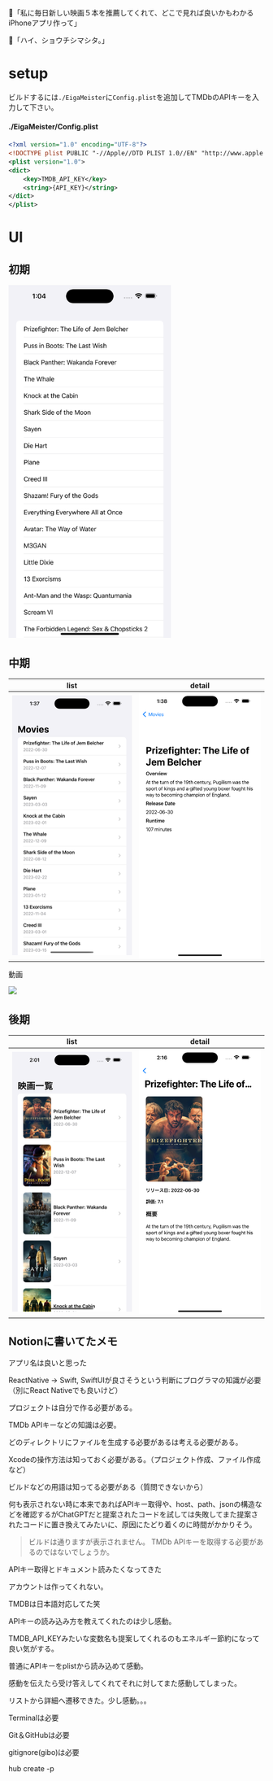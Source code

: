 🙂「私に毎日新しい映画５本を推薦してくれて、どこで見れば良いかもわかるiPhoneアプリ作って」

🤖「ハイ、ショウチシマシタ。」

# setup

ビルドするには`./EigaMeister`に`Config.plist`を追加してTMDbのAPIキーを入力して下さい。

#### ./EigaMeister/Config.plist
```xml
<?xml version="1.0" encoding="UTF-8"?>
<!DOCTYPE plist PUBLIC "-//Apple//DTD PLIST 1.0//EN" "http://www.apple.com/DTDs/PropertyList-1.0.dtd">
<plist version="1.0">
<dict>
	<key>TMDB_API_KEY</key>
	<string>{API_KEY}</string>
</dict>
</plist>

```


# UI

## 初期


<kbd>
<img src="./assets/list.png" width=320/>
</kbd>

## 中期

| list | detail |
| --- | --- |
|<img src="./assets/list_02.png" width=320 />|<img src="./assets/detail.png" width=320 />|

動画

<kbd>
<img src="./assets/list_detail.gif" width=320 />
</kbd>

## 後期

| list | detail |
| --- | --- |
|<img src="./assets/list_03.png" width=320 />|<img src="./assets/detail_02.png" width=320 />|


## Notionに書いてたメモ

アプリ名は良いと思った

ReactNative → Swift, SwiftUIが良さそうという判断にプログラマの知識が必要（別にReact Nativeでも良いけど）

プロジェクトは自分で作る必要がある。

TMDb APIキーなどの知識は必要。

どのディレクトリにファイルを生成する必要があるは考える必要がある。

Xcodeの操作方法は知っておく必要がある。（プロジェクト作成、ファイル作成など）

ビルドなどの用語は知ってる必要がある（質問できないから）

何も表示されない時に本来であればAPIキー取得や、host、path、jsonの構造などを確認するがChatGPTだと提案されたコードを試しては失敗してまた提案されたコードに置き換えてみたいに、原因にたどり着くのに時間がかかりそう。

>ビルドは通りますが表示されません。
>TMDb APIキーを取得する必要があるのではないでしょうか。

APIキー取得とドキュメント読みたくなってきた

アカウントは作ってくれない。

TMDBは日本語対応してた笑

APIキーの読み込み方を教えてくれたのは少し感動。

TMDB_API_KEYみたいな変数名も提案してくれるのもエネルギー節約になって良い気がする。

普通にAPIキーをplistから読み込めて感動。

感動を伝えたら受け答えしてくれてそれに対してまた感動してしまった。

リストから詳細へ遷移できた。少し感動。。。

Terminalは必要

Git＆GitHubは必要

gitignore(gibo)は必要

hub create -p